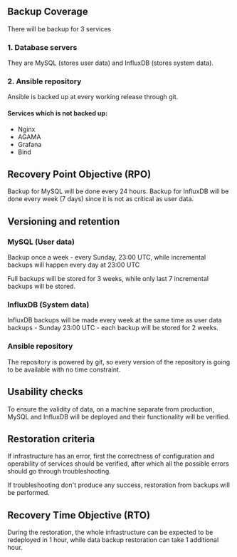 ## Backup Coverage

There will be backup for 3 services

### 1. Database servers

They are MySQL (stores user data) and InfluxDB (stores system data).

### 2. Ansible repository

 Ansible is backed up at every working release through git.


#### Services which is not backed up:
* Nginx
* AGAMA
* Grafana
* Bind
  
## Recovery Point Objective (RPO)

Backup for MySQL will be done every 24 hours.
Backup for InfluxDB will be done every week (7 days) since it is not as critical as user data.

## Versioning and retention

### MySQL (User data)
Backup once a week - every Sunday, 23:00  UTC, while incremental backups will happen every day at 23:00  UTC

Full backups will be stored for 3 weeks, while only last 7 incremental backups will be stored.


### InfluxDB (System data)
InfluxDB  backups will be made every week at the same time as user data backups - Sunday 23:00  UTC - each backup will be stored for 2 weeks.

### Ansible repository
The repository is powered by git, so every version of the repository is going to be available with no time constraint.

## Usability checks
To ensure the validity of data, on a machine separate from production, MySQL and InfluxDB will be deployed  and their functionality will be verified.

## Restoration criteria
If infrastructure has an error, first the correctness of configuration and operability of services should be verified, after which all the possible errors should go through troubleshooting.

If troubleshooting don't produce any success, restoration from backups will be performed.

## Recovery Time Objective (RTO)
During the restoration, the whole infrastructure can be expected to be redeployed in 1 hour, while data backup restoration can take 1 additional hour.